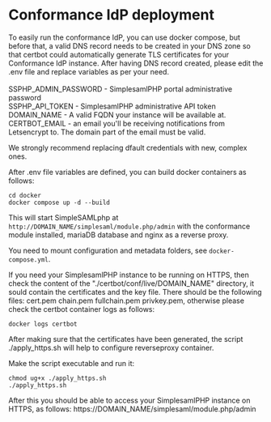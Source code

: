 # Conformance IdP deployment

To easily run the conformance IdP, you can use docker compose, but before that, a valid DNS record needs to be created in your DNS zone so that certbot could automatically generate TLS certificates for your Conformance IdP instance.
After having DNS record created, please edit the .env file and replace variables as per your need. 
<br />
<br />SSPHP_ADMIN_PASSWORD - SimplesamlPHP portal administrative password
<br />SSPHP_API_TOKEN - SimplesamlPHP administrative API token
<br />DOMAIN_NAME - A valid FQDN your instance will be available at.
<br />CERTBOT_EMAIL - an email you'll be receiving notifications from Letsencrypt to. The domain part of the email must be valid.

We strongly recommend replacing dfault credentials with new, complex ones.

After .env file variables are defined, you can build docker containers as follows:

```shell
cd docker
docker compose up -d --build
```

This will start SimpleSAMLphp at `http://DOMAIN_NAME/simplesaml/module.php/admin` with the conformance module installed,
mariaDB database and nginx as a reverse proxy.

You need to mount configuration and metadata folders, see `docker-compose.yml`.

If you need your SimplesamlPHP instance to be running on HTTPS, then check the content of the "./certbot/conf/live/DOMAIN_NAME" directory, it sould contain the certificates and the key file. There should be the following files: cert.pem  chain.pem  fullchain.pem  privkey.pem, otherwise please check the certbot container logs as follows:

```shell
docker logs certbot
```
After making sure that the certificates have been generated, the script ./apply_https.sh will help to configure reverseproxy container.

Make the script executable and run it:
```shell
chmod ug+x ./apply_https.sh
./apply_https.sh
```

After this you should be able to access your SimplesamlPHP instance on HTTPS, as follows: https://DOMAIN_NAME/simplesaml/module.php/admin
